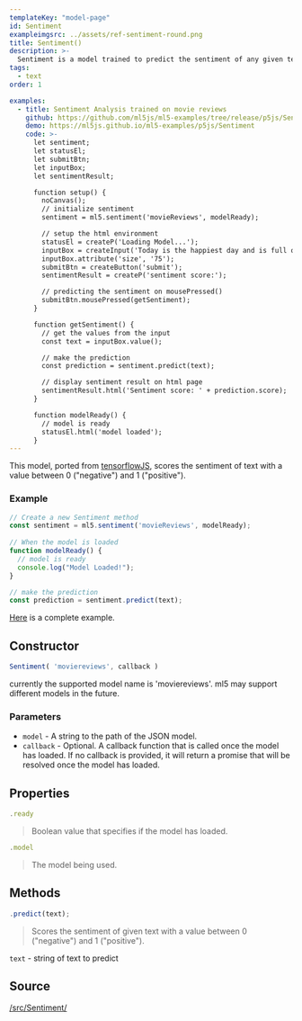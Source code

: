 ```yaml
---
templateKey: "model-page"
id: Sentiment
exampleimgsrc: ../assets/ref-sentiment-round.png
title: Sentiment()
description: >-
  Sentiment is a model trained to predict the sentiment of any given text. The default model, currently 'moviereviews', is trained using IMDB reviews that have been truncated to a maximum of 200 words, only the 20000 most used words in the reviews are used.
tags:
  - text
order: 1

examples:
  - title: Sentiment Analysis trained on movie reviews
    github: https://github.com/ml5js/ml5-examples/tree/release/p5js/Sentiment
    demo: https://ml5js.github.io/ml5-examples/p5js/Sentiment
    code: >-
      let sentiment;
      let statusEl;
      let submitBtn;
      let inputBox;
      let sentimentResult;

      function setup() {
        noCanvas();
        // initialize sentiment
        sentiment = ml5.sentiment('movieReviews', modelReady);

        // setup the html environment
        statusEl = createP('Loading Model...');
        inputBox = createInput('Today is the happiest day and is full of rainbows!');
        inputBox.attribute('size', '75');
        submitBtn = createButton('submit');
        sentimentResult = createP('sentiment score:');

        // predicting the sentiment on mousePressed()
        submitBtn.mousePressed(getSentiment);
      }

      function getSentiment() {
        // get the values from the input
        const text = inputBox.value();

        // make the prediction
        const prediction = sentiment.predict(text);

        // display sentiment result on html page
        sentimentResult.html('Sentiment score: ' + prediction.score);
      }

      function modelReady() {
        // model is ready
        statusEl.html('model loaded');
      }
---
```


This model, ported from [tensorflowJS](https://github.com/tensorflow/tfjs-examples/tree/master/sentiment), scores the sentiment of text with a value between 0 ("negative") and 1 ("positive").

### Example

```javascript
// Create a new Sentiment method
const sentiment = ml5.sentiment('movieReviews', modelReady);
      
// When the model is loaded
function modelReady() {
  // model is ready
  console.log("Model Loaded!");
}

// make the prediction
const prediction = sentiment.predict(text);

```

<!-- update example when deployed -->
[Here](example) is a complete example.

## Constructor

```javascript
Sentiment( 'moviereviews', callback )
```
currently the supported model name is 'moviereviews'. ml5 may support different models in the future.

### Parameters

- `model` - A string to the path of the JSON model.
- `callback` - Optional. A callback function that is called once the model has loaded. If no callback is provided, it will return a promise that will be resolved once the model has loaded.

## Properties

```javascript
.ready
```

> Boolean value that specifies if the model has loaded.

```javascript
.model
```

> The model being used.

## Methods

```javascript
.predict(text);
```


> Scores the sentiment of given text with a value between 0 ("negative") and 1 ("positive").

`text` - string of text to predict 



## Source

[/src/Sentiment/](https://github.com/ml5js/ml5-library/tree/release/src/Sentiment)
